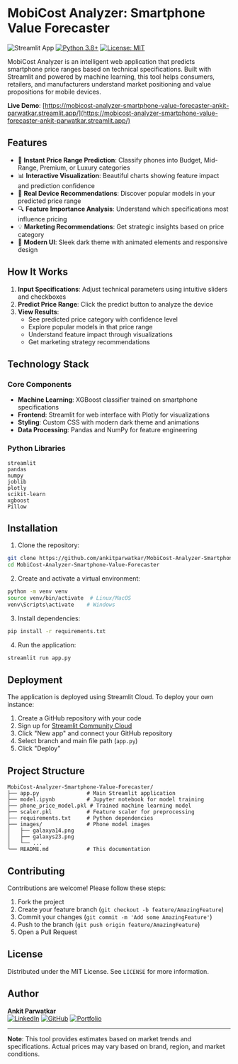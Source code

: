 # MobiCost Analyzer: Smartphone Value Forecaster

![Streamlit App](https://static.streamlit.io/badges/streamlit_badge_black_white.svg)
[![Python 3.8+](https://img.shields.io/badge/python-3.8+-blue.svg)](https://www.python.org/downloads/)
[![License: MIT](https://img.shields.io/badge/License-MIT-yellow.svg)](https://opensource.org/licenses/MIT)

MobiCost Analyzer is an intelligent web application that predicts smartphone price ranges based on technical specifications. Built with Streamlit and powered by machine learning, this tool helps consumers, retailers, and manufacturers understand market positioning and value propositions for mobile devices.

**Live Demo**: [https://mobicost-analyzer-smartphone-value-forecaster-ankit-parwatkar.streamlit.app/](https://mobicost-analyzer-smartphone-value-forecaster-ankit-parwatkar.streamlit.app/)

## Features

- 🚀 **Instant Price Range Prediction**: Classify phones into Budget, Mid-Range, Premium, or Luxury categories
- 📊 **Interactive Visualization**: Beautiful charts showing feature impact and prediction confidence
- 📱 **Real Device Recommendations**: Discover popular models in your predicted price range
- 🔍 **Feature Importance Analysis**: Understand which specifications most influence pricing
- 💡 **Marketing Recommendations**: Get strategic insights based on price category
- 🎨 **Modern UI**: Sleek dark theme with animated elements and responsive design

## How It Works

1. **Input Specifications**: Adjust technical parameters using intuitive sliders and checkboxes
2. **Predict Price Range**: Click the predict button to analyze the device
3. **View Results**: 
   - See predicted price category with confidence level
   - Explore popular models in that price range
   - Understand feature impact through visualizations
   - Get marketing strategy recommendations

## Technology Stack

### Core Components
- **Machine Learning**: XGBoost classifier trained on smartphone specifications
- **Frontend**: Streamlit for web interface with Plotly for visualizations
- **Styling**: Custom CSS with modern dark theme and animations
- **Data Processing**: Pandas and NumPy for feature engineering

### Python Libraries
```
streamlit
pandas
numpy
joblib
plotly
scikit-learn
xgboost
Pillow
```

## Installation

1. Clone the repository:
```bash
git clone https://github.com/ankitparwatkar/MobiCost-Analyzer-Smartphone-Value-Forecaster.git
cd MobiCost-Analyzer-Smartphone-Value-Forecaster
```

2. Create and activate a virtual environment:
```bash
python -m venv venv
source venv/bin/activate  # Linux/MacOS
venv\Scripts\activate    # Windows
```

3. Install dependencies:
```bash
pip install -r requirements.txt
```

4. Run the application:
```bash
streamlit run app.py
```

## Deployment

The application is deployed using Streamlit Cloud. To deploy your own instance:

1. Create a GitHub repository with your code
2. Sign up for [Streamlit Community Cloud](https://streamlit.io/cloud)
3. Click "New app" and connect your GitHub repository
4. Select branch and main file path (`app.py`)
5. Click "Deploy"

## Project Structure

```
MobiCost-Analyzer-Smartphone-Value-Forecaster/
├── app.py               # Main Streamlit application
├── model.ipynb          # Jupyter notebook for model training
├── phone_price_model.pkl # Trained machine learning model
├── scaler.pkl           # Feature scaler for preprocessing
├── requirements.txt     # Python dependencies
├── images/              # Phone model images
│   ├── galaxya14.png
│   ├── galaxys23.png
│   └── ... 
└── README.md            # This documentation
```

## Contributing

Contributions are welcome! Please follow these steps:

1. Fork the project
2. Create your feature branch (`git checkout -b feature/AmazingFeature`)
3. Commit your changes (`git commit -m 'Add some AmazingFeature'`)
4. Push to the branch (`git push origin feature/AmazingFeature`)
5. Open a Pull Request

## License

Distributed under the MIT License. See `LICENSE` for more information.

## Author

**Ankit Parwatkar**  
[![LinkedIn](https://img.shields.io/badge/LinkedIn-0077B5?style=for-the-badge&logo=linkedin&logoColor=white)](https://www.linkedin.com/in/ankitparwatkar)
[![GitHub](https://img.shields.io/badge/GitHub-100000?style=for-the-badge&logo=github&logoColor=white)](https://github.com/ankitparwatkar)
[![Portfolio](https://img.shields.io/badge/Portfolio-%23000000.svg?style=for-the-badge&logo=firefox&logoColor=#FF7139)](https://share.streamlit.io/user/ankitparwatkar)

---

**Note**: This tool provides estimates based on market trends and specifications. Actual prices may vary based on brand, region, and market conditions.
